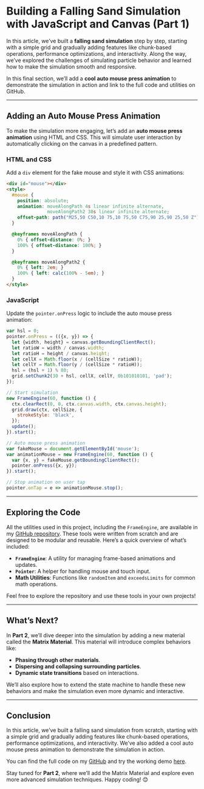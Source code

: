 # Building a Falling Sand Simulation with JavaScript and Canvas (Part 1)

In this article, we’ve built a **falling sand simulation** step by step, starting with a simple grid and gradually adding features like chunk-based operations, performance optimizations, and interactivity. Along the way, we’ve explored the challenges of simulating particle behavior and learned how to make the simulation smooth and responsive.

In this final section, we’ll add a **cool auto mouse press animation** to demonstrate the simulation in action and link to the full code and utilities on GitHub.

---

## Adding an Auto Mouse Press Animation

To make the simulation more engaging, let’s add an **auto mouse press animation** using HTML and CSS. This will simulate user interaction by automatically clicking on the canvas in a predefined pattern.

### HTML and CSS
Add a `div` element for the fake mouse and style it with CSS animations:

```html
<div id="mouse"></div>
<style>
  #mouse {
    position: absolute;
    animation: moveAlongPath 4s linear infinite alternate,
               moveAlongPath2 30s linear infinite alternate;
    offset-path: path("M25,50 C50,10 75,10 75,50 C75,90 25,90 25,50 Z");
  }

  @keyframes moveAlongPath {
    0% { offset-distance: 0%; }
    100% { offset-distance: 100%; }
  }

  @keyframes moveAlongPath2 {
    0% { left: 2em; }
    100% { left: calc(100% - 5em); }
  }
</style>
```

### JavaScript
Update the `pointer.onPress` logic to include the auto mouse press animation:

```javascript
var hsl = 0;
pointer.onPress = (({x, y}) => {
  let {width, height} = canvas.getBoundingClientRect();
  let ratioW = width / canvas.width;
  let ratioH = height / canvas.height;
  let cellX = Math.floor(x / (cellSize * ratioW));
  let cellY = Math.floor(y / (cellSize * ratioH));
  hsl = (hsl + 1) % 80;
  grid.setChunk2(30 + hsl, cellX, cellY, 0b101010101, 'pad');
});

// Start simulation
new FrameEngine(60, function () {
  ctx.clearRect(0, 0, ctx.canvas.width, ctx.canvas.height);
  grid.draw(ctx, cellSize, {
    strokeStyle: 'black',
  });
  update();
}).start();

// Auto mouse press animation
var fakeMouse = document.getElementById('mouse');
var animationMouse = new FrameEngine(60, function () {
  var {x, y} = fakeMouse.getBoundingClientRect();
  pointer.onPress({x, y});
}).start();

// Stop animation on user tap
pointer.onTap = e => animationMouse.stop();
```

---

## Exploring the Code

All the utilities used in this project, including the `FrameEngine`, are available in my [GitHub repository](https://github.com/perymimon/portofolio/tree/main/projects/_glossary). These tools were written from scratch and are designed to be modular and reusable. Here’s a quick overview of what’s included:

- **`FrameEngine`**: A utility for managing frame-based animations and updates.
- **`Pointer`**: A helper for handling mouse and touch input.
- **Math Utilities**: Functions like `randomItem` and `exceedsLimits` for common math operations.

Feel free to explore the repository and use these tools in your own projects!

---

## What’s Next?

In **Part 2**, we’ll dive deeper into the simulation by adding a new material called the **Matrix Material**. This material will introduce complex behaviors like:
- **Phasing through other materials**.
- **Dispersing and collapsing surrounding particles**.
- **Dynamic state transitions** based on interactions.

We’ll also explore how to extend the state machine to handle these new behaviors and make the simulation even more dynamic and interactive.

---

## Conclusion

In this article, we’ve built a falling sand simulation from scratch, starting with a simple grid and gradually adding features like chunk-based operations, performance optimizations, and interactivity. We’ve also added a cool auto mouse press animation to demonstrate the simulation in action.

You can find the full code on my [GitHub](https://github.com/perymimon/portofolio/tree/main/projects) and try the working demo [here](https://perymimon.github.io/portofolio/projects/falling-sand).

Stay tuned for **Part 2**, where we’ll add the Matrix Material and explore even more advanced simulation techniques. Happy coding! 😊
